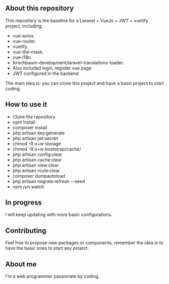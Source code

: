 
## About this repository
 
This repository is the baseline for a Laravel + VueJs + JWT + vuetify project, including:
 
-  vue-axios.
-  vue-router.
-  vuetify.
-  vue-the-mask.
-  vue-i18n.
-  kirschbaum-development/laravel-translations-loader.
-  Also included login, register vue page
-  JWT configured in the backend

The main idea is: you can clone this project and have a basic project to start coding.

## How to use it

- Clone the repository
- npm install
- composer install
- php artisan key:generate
- php artisan jwt:secret
- chmod -R o+w storage
- chmod -R o+w bootstrap/cache/
- php artisan config:clear
- php artisan cache:clear
- php artisan view:clear
- php artisan route:clear
- composer dumpautoload
- php artisan migrate:refresh --seed
- npm run watch


## In progress

I will keep updating with more basic configurations.


## Contributing

Feel free to propose new packages or components, remember the idea is to have the basic ones to start any project.

  
## About me

I'm a web programmer passionate by coding.
